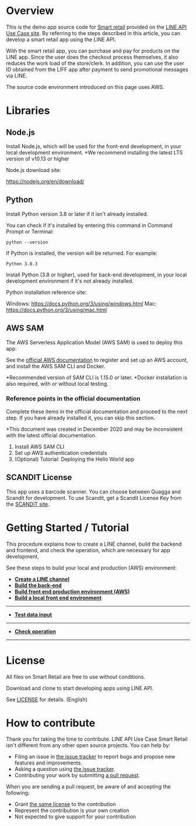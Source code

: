 # Overview

This is the demo app source code for [Smart retail](https://lineapiusecase.com/en/usecase/smartretail.html) provided on the [LINE API Use Case site](https://lineapiusecase.com/en/top.html). By referring to the steps described in this article, you can develop a smart retail app using the LINE API.

With the smart retail app, you can purchase and pay for products on the LINE app. Since the user does the checkout process themselves, it also reduces the work load of the store/clerk. In addition, you can use the user ID obtained from the LIFF app after payment to send promotional messages via LINE.

The source code environment introduced on this page uses AWS.

# Libraries

## Node.js

Install Node.js, which will be used for the front-end development, in your local development environment.
*We recommend installing the latest LTS version of v10.13 or higher

Node.js download site:

https://nodejs.org/en/download/

## Python

Install Python version 3.8 or later if it isn't already installed.

You can check if it's installed by entering this command in Command Prompt or Terminal:

```
python --version
```

If Python is installed, the version will be returned. For example:

```
Python 3.8.3
```

Install Python (3.8 or higher), used for back-end development, in your local development environment if it's not already installed.

Python installation reference site:

Windows: https://docs.python.org/3/using/windows.html
Mac: https://docs.python.org/3/using/mac.html

## AWS SAM

The AWS Serverless Application Model (AWS SAM) is used to deploy this app.

See the [official AWS documentation](https://docs.aws.amazon.com/serverless-application-model/latest/developerguide/serverless-sam-cli-install.html) to register and set up an AWS account, and install the AWS SAM CLI and Docker.

*Recommended version of SAM CLI is 1.15.0 or later.
*Docker installation is also required, with or without local testing.

### Reference points in the official documentation

Complete these items in the official documentation and proceed to the next step. If you have already installed it, you can skip this section.

*This document was created in December 2020 and may be inconsistent with the latest official documentation.

1. Install AWS SAM CLI
1. Set up AWS authentication credentials
1. (Optional) Tutorial: Deploying the Hello World app

## SCANDIT License

This app uses a barcode scanner. You can choose between Quagga and Scandit for development. To use Scandit, get a Scandit License Key from the [SCANDIT site](https://www.scandit.com).

# Getting Started / Tutorial

This procedure explains how to create a LINE channel, build the backend and frontend, and check the operation, which are necessary for app development.

See these steps to build your local and production (AWS) environment:

- **[Create a LINE channel](./docs/liff-channel-create.md)**
- **[Build the back-end](./docs/back-end-construction.md)**
- **[Build front end production environment (AWS)](./docs/front-end-construction.md)**
- **[Build a local front end environment](./docs/front-end-development-environment.md)**
***
- **[Test data input](./docs/test-data-charge.md)**
***
- **[Check operation](./docs/validation.md)**
***

# License

All files on Smart Retail are free to use without conditions.

Download and clone to start developing apps using LINE API.

See [LICENSE](LICENSE) for details. (English)

# How to contribute

Thank you for taking the time to contribute. LINE API Use Case Smart Retail isn't different from any other open source projects. You can help by:

- Filing an issue in [the issue tracker](https://github.com/line/line-api-use-case-smart-retail/issues) to report bugs and propose new features and improvements.
- Asking a question using [the issue tracker](https://github.com/line/line-api-use-case-smart-retail/issues).
- Contributing your work by submitting [a pull request](https://github.com/line/line-api-use-case-smart-retail/pulls).

When you are sending a pull request, be aware of and accepting the following:

- Grant [the same license](LICENSE) to the contribution
- Represent the contribution is your own creation
- Not expected to give support for your contribution
